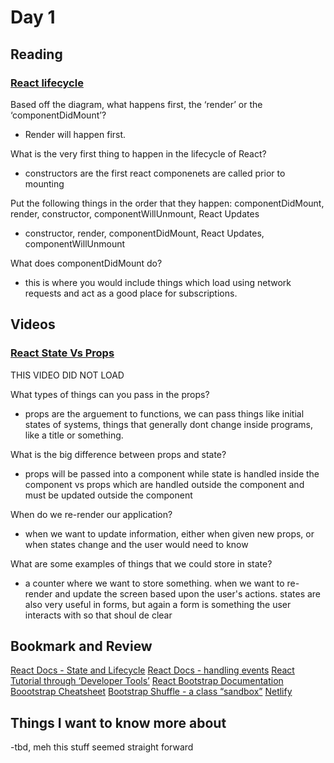 # Day 1

## Reading

### [React lifecycle](https://medium.com/@joshuablankenshipnola/react-component-lifecycle-events-cb77e670a093)

Based off the diagram, what happens first, the ‘render’ or the ‘componentDidMount’?

- Render will happen first.

What is the very first thing to happen in the lifecycle of React?

- constructors are the first  react componenets are called prior to mounting 

Put the following things in the order that they happen: componentDidMount, render, constructor, componentWillUnmount, React Updates

- constructor, render, componentDidMount, React Updates, componentWillUnmount

What does componentDidMount do?

- this is where you would include things which load using network requests and act as a good place for subscriptions.

## Videos

### [React State Vs Props](https://www.youtube.com/watch?v=IYvD9oBCuJI)

THIS VIDEO DID NOT LOAD 


What types of things can you pass in the props?

- props are the arguement to functions, we can pass things like initial states of systems, things that generally dont change inside programs, like a title or something.

What is the big difference between props and state?

- props will be passed into a component while state is handled inside the component vs props which are handled outside the component and must be updated outside the component

When do we re-render our application?

- when we want to update information, either when given new props, or when states change and the user would need to know

What are some examples of things that we could store in state?

- a counter where we want to store something. when we want to re-render and update the screen based upon the user's actions. states are also very useful in forms, but again a form is something the user interacts with so that shoul de clear

## Bookmark and Review

[React Docs - State and Lifecycle](https://reactjs.org/docs/state-and-lifecycle.html)
[React Docs - handling events](https://reactjs.org/docs/handling-events.html)
[React Tutorial through ‘Developer Tools’](https://reactjs.org/tutorial/tutorial.html)
[React Bootstrap Documentation](https://react-bootstrap.github.io/)
[Boootstrap Cheatsheet](https://getbootstrap.com/docs/5.0/examples/cheatsheet/)
[Bootstrap Shuffle - a class “sandbox”](https://bootstrapshuffle.com/classes)
[Netlify](https://www.netlify.com/)

## Things I want to know more about

-tbd, meh this stuff seemed straight forward
